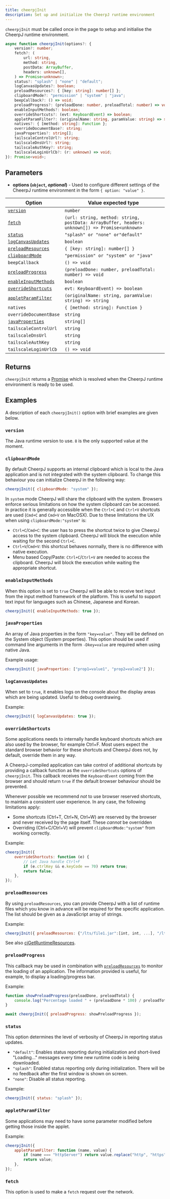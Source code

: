 ```yaml
---
title: cheerpjInit
description: Set up and initialize the CheerpJ runtime environment
---
```


`cheerpjInit` must be called once in the page to setup and initialise the CheerpJ runtime environment.

```ts
async function cheerpjInit(options?: {
	version?: number;
	fetch?: (
		url: string,
		method: string,
		postData: ArrayBuffer,
		headers: unknown[],
	) => Promise<unknown>;
	status?: "splash" | "none" | "default";
	logCanvasUpdates?: boolean;
	preloadResources?: { [key: string]: number[] };
	clipboardMode?: "permission" | "system" | "java";
	beepCallback?: () => void;
	preloadProgress?: (preloadDone: number, preloadTotal: number) => void;
	enableInputMethods?: boolean;
	overrideShortcuts?: (evt: KeyboardEvent) => boolean;
	appletParamFilter?: (originalName: string, paramValue: string) => string;
	natives?: { [method: string]: Function };
	overrideDocumentBase?: string;
	javaProperties?: string[];
	tailscaleControlUrl?: string;
	tailscaleDnsUrl?: string;
	tailscaleAuthKey?: string;
	tailscaleLoginUrlCb?: (r: unknown) => void;
}): Promise<void>;
```

## Parameters

- **options (`object`, _optional_)** - Used to configure different settings of the CheerpJ runtime environment in the form `{ option: "value" }`.

| **Option**                                                                 | **Value expected type**                                                                        |
| -------------------------------------------------------------------------- | ---------------------------------------------------------------------------------------------- |
| [`version`](/cheerpj3/reference/cheerpjInit#version)                       | `number`                                                                                       |
| [`fetch`](/cheerpj3/reference/cheerpjInit#fetch)                           | `(url: string, method: string, postData: ArrayBuffer, headers: unknown[]) => Promise<unknown>` |
| [`status`](/cheerpj3/reference/cheerpjInit#status)                         | `"splash" or "none" or"default"`                                                               |
| [`logCanvasUpdates`](/cheerpj3/reference/cheerpjInit#logcanvasupdates)     | `boolean`                                                                                      |
| [`preloadResources`](/cheerpj3/reference/cheerpjInit#preloadresources)     | `{ [key: string]: number[] }`                                                                  |
| [`clipboardMode`](/cheerpj3/reference/cheerpjInit#clipboardmode)           | `"permission" or "system" or "java"`                                                           |
| `beepCallback`                                                             | `() => void`                                                                                   |
| [`preloadProgress`](/cheerpj3/reference/cheerpjInit#preloadprogress)       | `(preloadDone: number, preloadTotal: number) => void`                                          |
| [`enableInputMethods`](/cheerpj3/reference/cheerpjInit#enableinputmethods) | `boolean`                                                                                      |
| [`overrideShortcuts`](/cheerpj3/reference/cheerpjInit#overrideshortcuts)   | `evt: KeyboardEvent) => boolean`                                                               |
| [`appletParamFilter`](/cheerpj3/reference/cheerpjInit#appletparamfilter)   | `(originalName: string, paramValue: string) => string`                                         |
| `natives`                                                                  | `{ [method: string]: Function }`                                                               |
| `overrideDocumentBase`                                                     | `string`                                                                                       |
| [`javaProperties`](/cheerpj3/reference/cheerpjInit#javaproperties)         | `string[]`                                                                                     |
| `tailscaleControlUrl`                                                      | `string`                                                                                       |
| `tailscaleDnsUrl`                                                          | `string`                                                                                       |
| `tailscaleAuthKey`                                                         | `string`                                                                                       |
| `tailscaleLoginUrlCb`                                                      | `() => void`                                                                                   |

## Returns

`cheerpjInit` returns a [Promise] which is resolved when the CheerpJ runtime environment is ready to be used.

## Examples

A description of each `cheerpjInit()` option with brief examples are given below.

### `version`

The Java runtime version to use. `8` is the only supported value at the moment.

### `clipboardMode`

By default CheerpJ supports an internal clipboard which is local to the Java application and is not integrated with the system clipboard. To change this behaviour you can initialize CheerpJ in the following way:

```js
cheerpjInit({ clipboardMode: "system" });
```

In `system` mode CheerpJ will share the clipboard with the system. Browsers enforce serious limitations on how the system clipboard can be accessed. In practice it is generally accessible when the `Ctrl+C` and `Ctrl+V` shortcuts are used (`Cmd+C` and `Cmd+V` on MacOSX). Due to these limitations the UX when using `clipboardMode:"system"` is:

- `Ctrl+C`/`Cmd+C`: the user has to press the shortcut twice to give CheerpJ access to the system clipboard. CheerpJ will block the execution while waiting for the second `Ctrl+C`.
- `Ctrl+V`/`Cmd+V`: this shortcut behaves normally, there is no difference with native execution.
- Menu based Copy/Paste: `Ctrl+C`/`Ctrl+V` are needed to access the clipboard. CheerpJ will block the execution while waiting the appropriate shortcut.

### `enableInputMethods`

When this option is set to `true` CheerpJ will be able to receive text input from the input method framework of the platform. This is useful to support text input for languages such as Chinese, Japanese and Korean.

```js
cheerpjInit({ enableInputMethods: true });
```

### `javaProperties`

An array of Java properties in the form `"key=value"`. They will be defined on the System object (System properties). This option should be used if command line arguments in the form `-Dkey=value` are required when using native Java.

Example usage:

```js
cheerpjInit({ javaProperties: ["prop1=value1", "prop2=value2"] });
```

### `logCanvasUpdates`

When set to `true`, it enables logs on the console about the display areas which are being updated. Useful to debug overdrawing.

Example:

```js
cheerpjInit({ logCanvasUpdates: true });
```

### `overrideShortcuts`

Some applications needs to internally handle keyboard shortcuts which are also used by the browser, for example Ctrl+F. Most users expect the standard browser behavior for these shortcuts and CheerpJ does not, by default, override them in any way.

A CheerpJ-compiled application can take control of additional shortcuts by providing a callback function as the `overrideShortcuts` options of `cheerpjInit`. This callback receives the `KeyboardEvent` coming from the browser and should return `true` if the default browser behaviour should be prevented.

Whenever possible we recommend _not_ to use browser reserved shortcuts, to maintain a consistent user experience. In any case, the following limitations apply:

- Some shortcuts (Ctrl+T, Ctrl+N, Ctrl+W) are reserved by the browser and never received by the page itself. These _cannot_ be overridden
- Overriding (Ctrl+C/Ctrl+V) will prevent `clipboardMode:"system"` from working correctly.

Example:

```js
cheerpjInit({
	overrideShortcuts: function (e) {
		// Let Java handle Ctrl+F
		if (e.ctrlKey && e.keyCode == 70) return true;
		return false;
	},
});
```

### `preloadResources`<a name="preloadResources"></a>

By using `preloadResources`, you can provide CheerpJ with a list of runtime files which you know in advance will be required for the specific application. The list should be given as a JavaScript array of strings.

Example:

```js
cheerpjInit({ preloadResources: {"/lts/file1.jar":[int, int, ...], "/lts/file2.jar":[int,int, ...]} });
```

See also [cjGetRuntimeResources].

### `preloadProgress`<a name="preloadResources"></a>

This callback may be used in combination with [`preloadResources`](#preloadresources) to monitor the loading of an application. The information provided is useful, for example, to display a loading/progress bar.

Example:

```js
function showPreloadProgress(preloadDone, preloadTotal) {
	console.log("Percentage loaded " + (preloadDone * 100) / preloadTotal);
}

await cheerpjInit({ preloadProgress: showPreloadProgress });
```

### `status`

This option determines the level of verbosity of CheerpJ in reporting status updates.

- `"default"`: Enables status reporting during initialization and short-lived "Loading..." messages every time new runtime code is being downloaded.
- `"splash"`: Enabled status reporting only during initialization. There will be no feedback after the first window is shown on screen.
- `"none"`: Disable all status reporting.

Example:

```js
cheerpjInit({ status: "splash" });
```

### `appletParamFilter`

Some applications may need to have some parameter modified before getting those inside the applet.

Example:

```js
cheerpjInit({
	appletParamFilter: function (name, value) {
		if (name === "httpServer") return value.replace("http", "https");
		return value;
	},
});
```

### `fetch`

This option is used to make a `fetch` request over the network.

[cjGetRuntimeResources]: /cheerpj3/reference/cjGetRuntimeResources
[Promise]: https://developer.mozilla.org/en-US/docs/Web/JavaScript/Reference/Global_Objects/Promise
